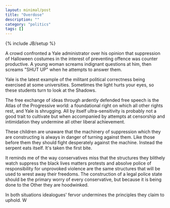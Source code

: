 ```yaml
---
layout: minimal/post
title: "Overdose"
description: ""
category: "politics"
tags: []
---
```

{% include JB/setup %}

A crowd confronted a Yale administrator over his opinion that suppression of Halloween costumes in the interest of preventing offence was counter productive.
A young woman screams indignant questions at him, then screams "SHUT UP" when he attempts to answer them.

Yale is the latest example of the militant political correctness being exercised at some universities.
Sometimes the light hurts your eyes, so these students turn to look at the Shadows.

The free exchange of ideas through ardently defended free speech is the Atlas of the Progressive world: a foundational right on which all other rights rest, and Yale is shrugging.
All by itself ultra-sensitivity is probably not a good trait to cultivate but when accompanied by attempts at censorship and intimidation they undermine all other liberal achievement.

These children are unaware that the machinery of suppression which they are constructing is always in danger of turning against them.
Like those before them they should fight desperately against the machine.
Instead the serpent eats itself. It's taken the first bite.

It reminds me of the way conservatives miss that the structures they blithely watch suppress the black lives matters protests and absolve police of responsibility for unprovoked violence are the same structures that will be used to wrest away their freedoms.
The construction of a legal police state should be the primary worry of every conservative, but because it is being done to the Other they are hoodwinked.

In both situations idealogues' fervor undermines the principles they claim to uphold.
W
